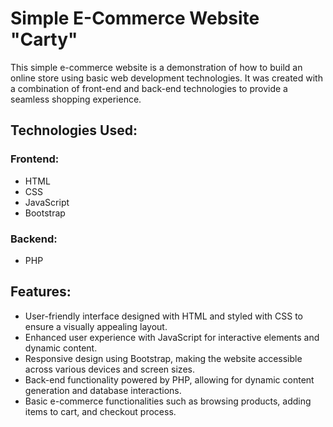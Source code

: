 # Simple E-Commerce Website "Carty"

This simple e-commerce website is a demonstration of how to build an online store using basic web development technologies. It was created with a combination of front-end and back-end technologies to provide a seamless shopping experience.

## Technologies Used:
  ### Frontend:
  - HTML
  - CSS
  - JavaScript
  - Bootstrap
  ### Backend:
  - PHP

    
## Features:
  - User-friendly interface designed with HTML and styled with CSS to ensure a visually appealing layout.
  - Enhanced user experience with JavaScript for interactive elements and dynamic content.
  - Responsive design using Bootstrap, making the website accessible across various devices and screen sizes.
  - Back-end functionality powered by PHP, allowing for dynamic content generation and database interactions.
  - Basic e-commerce functionalities such as browsing products, adding items to cart, and checkout process.
